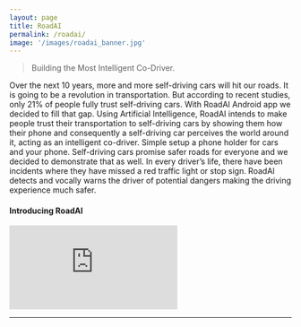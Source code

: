 ```yaml
---
layout: page
title: RoadAI
permalink: /roadai/
image: '/images/roadai_banner.jpg'
---
```


> Building the Most Intelligent Co-Driver.

Over the next 10 years, more and more self-driving cars will hit our roads. It is going to be a revolution in transportation. But according to recent studies, only 21% of people fully trust self-driving cars. With RoadAI Android app we decided to fill that gap. Using Artificial Intelligence, RoadAI intends to make people trust their transportation to self-driving cars by showing them how their phone and consequently a self-driving car perceives the world around it, acting as an intelligent co-driver. Simple setup a phone holder for cars and your phone. Self-driving cars promise safer roads for everyone and we decided to demonstrate that as well. In every driver’s life, there have been incidents where they have missed a red traffic light or stop sign. RoadAI detects and vocally warns the driver of potential dangers making the driving experience much safer.

#### Introducing RoadAI

<p><iframe src="https://www.youtube.com/embed/D8DlbBRjgEA" frameborder="0" allowfullscreen></iframe></p>

***
